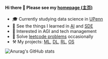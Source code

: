 #### Hi there 👋 Please see my [homepage (主页)](https://realliyifei.github.io)

- 🎓 Currently studying data science in [UPenn](https://www.upenn.edu)
- 🎒 See the things I learned in [AI](https://github.com/realliyifei/Everything-about-AI) and [SDE](https://github.com/realliyifei/Everything-about-SDE)
- 🧠 Interested in AGI and tech management
- 📒 Solve [leetcode problems](https://app.gitbook.com/@realliyifei/s/leetcode/v/main/) occasionally
- ⚒️ My projects: [ML](https://github.com/realliyifei/ML-Project-Hotel-Cancellation-Prediction), [DL](https://github.com/realliyifei/DL-Project-Shopee-Product-Match), [RL](https://github.com/realliyifei/RL-Project-RL-in-Computer-System), [OS](https://github.com/realliyifei/Linux-File-System-Demo)

![Anurag's GitHub stats](https://github-readme-stats.vercel.app/api?username=realliyifei&theme=default&show_icons=true&bg_color=000000)
